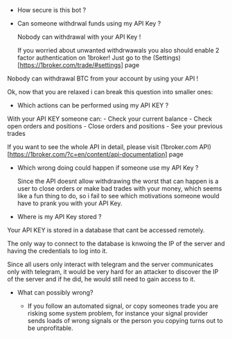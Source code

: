  - How secure is this bot ?

  - Can someone withdrwal funds using my API Key ?

    Nobody can withdrawal with your API Key !

    If you worried about unwanted withdrwawals you also should enable 2 factor
    authentication on 1broker! Just go to the (Settings)[https://1broker.com/trade/#settings] page

  Nobody can withdrawal BTC from your account by using your API !

  Ok, now that you are relaxed i can break this question into smaller ones:

  - Which actions can be performed using my API KEY ?

   With your API KEY someone can:
     - Check your current balance
     - Check open orders and positions
     - Close orders and positions
     - See your previous trades

   If you want to see the whole API in detail, please visit (1broker.com API)[https://1broker.com/?c=en/content/api-documentation] page

  - Which wrong doing could happen if someone use my API Key ?

    Since the API doesnt allow withdrawing the worst that can happen
    is a user to close orders or make bad trades with your money, which
    seems like a fun thing to do, so i fail to see which motivations
    someone would have to prank you with your API Key.

  - Where is my API Key stored ?

   Your API KEY is stored in a database that cant be accessed remotely.

   The only way to connect to the database is knwoing the IP of the server
   and having the credentials to log into it.

   Since all users only interact with telegram and the server communicates
   only with telegram, it would be very hard for an attacker to discover the IP
   of the server and if he did, he would still need to gain access to it.

- What can possibly wrong?

   - If you follow an automated signal, or copy someones trade you are
     risking some system problem, for instance your signal provider sends loads
     of wrong signals or the person you copying turns out to be unprofitable.
